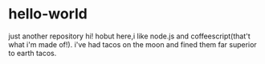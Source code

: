 # hello-world
just another repository
hi!
hobut here,i like node.js and coffeescript(that't what i'm made of!).
i've had tacos on the moon and fined them far superior to earth tacos.

